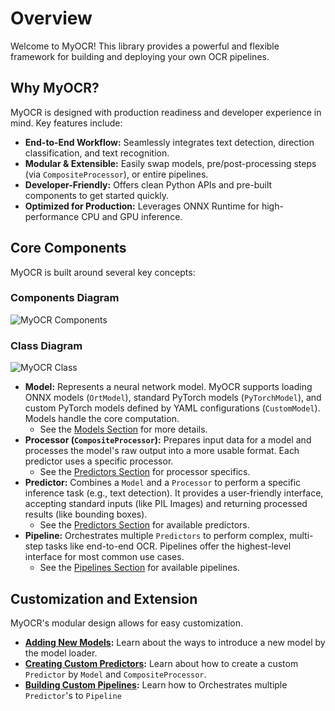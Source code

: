 # Overview

Welcome to MyOCR! This library provides a powerful and flexible framework for building and deploying your own OCR pipelines.

## Why MyOCR?

MyOCR is designed with production readiness and developer experience in mind. Key features include:

*   **End-to-End Workflow:** Seamlessly integrates text detection, direction classification, and text recognition.
*   **Modular & Extensible:** Easily swap models, pre/post-processing steps (via `CompositeProcessor`), or entire pipelines.
*   **Developer-Friendly:** Offers clean Python APIs and pre-built components to get started quickly.
*   **Optimized for Production:** Leverages ONNX Runtime for high-performance CPU and GPU inference.

## Core Components

MyOCR is built around several key concepts:

### Components Diagram
![MyOCR Components](../assets/images/components.png)


### Class Diagram
![MyOCR Class](../assets/images/myocr_class_diagram.png)

*   **Model:** Represents a neural network model. MyOCR supports loading ONNX models (`OrtModel`), standard PyTorch models (`PyTorchModel`), and custom PyTorch models defined by YAML configurations (`CustomModel`). Models handle the core computation.
    *   See the [Models Section](../models/index.md) for more details.
*   **Processor (`CompositeProcessor`):** Prepares input data for a model and processes the model's raw output into a more usable format. Each predictor uses a specific processor.
    *   See the [Predictors Section](../predictors/index.md) for processor specifics.
*   **Predictor:** Combines a `Model` and a `Processor` to perform a specific inference task (e.g., text detection). It provides a user-friendly interface, accepting standard inputs (like PIL Images) and returning processed results (like bounding boxes).
    *   See the [Predictors Section](../predictors/index.md) for available predictors.
*   **Pipeline:** Orchestrates multiple `Predictors` to perform complex, multi-step tasks like end-to-end OCR. Pipelines offer the highest-level interface for most common use cases.
    *   See the [Pipelines Section](../pipelines/index.md) for available pipelines.


## Customization and Extension

MyOCR's modular design allows for easy customization.

*   **[Adding New Models](../models/add-model.md):** Learn about the ways to introduce a new model by the model loader.
*   **[Creating Custom Predictors](../predictors/create-predictor.md):** Learn about how to create a custom `Predictor` by `Model` and `CompositeProcessor`.
*   **[Building Custom Pipelines](../pipelines/build-pipeline.md):** Learn how to Orchestrates multiple `Predictor`'s to `Pipeline`